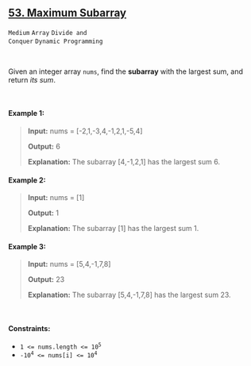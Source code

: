 ## [53. Maximum Subarray](https://leetcode.com/problems/maximum-subarray/)

<code>Medium</code> <code>Array</code> <code>Divide and Conquer</code> <code>Dynamic Programming</code>

<br>

Given an integer array <code>nums</code>, find the __subarray__ with the largest sum, and return *its sum*.

<br>

#### Example 1:

> __Input:__ nums = [-2,1,-3,4,-1,2,1,-5,4]
>
> __Output:__ 6
>
> __Explanation:__ The subarray [4,-1,2,1] has the largest sum 6.

#### Example 2:

> __Input:__ nums = [1]
>
> __Output:__ 1
>
> __Explanation:__ The subarray [1] has the largest sum 1.

#### Example 3:

> __Input:__ nums = [5,4,-1,7,8]
>
> __Output:__ 23
>
> __Explanation:__ The subarray [5,4,-1,7,8] has the largest sum 23.

<br>

#### Constraints:

- <code>1 <= nums.length <= 10<sup>5</sup></code>
- <code>-10<sup>4</sup> <= nums[i] <= 10<sup>4</sup></code>